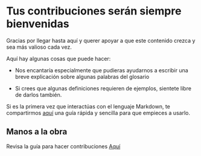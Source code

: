 
# Tus contribuciones serán siempre bienvenidas

Gracias por llegar hasta aquí y querer apoyar a que este contenido crezca y sea más valioso cada vez.

Aquí hay algunas cosas que puede hacer:

- Nos encantaría especialmente que pudieras ayudarnos a escribir una breve explicación sobre algunas palabras del glosario
* Si crees que algunas definiciones requieren de ejemplos, sientete libre de darlos también.

Si es la primera vez que interactúas con el lenguaje Markdown, te compartirmos [aquí](https://markdown.es/sintaxis-markdown/) una guía rápida y sencilla para que empieces a usarlo. 

## Manos a la obra

Revisa la guía para hacer contribuciones [Aquí](https://www.freecodecamp.org/espanol/news/como-hacer-tu-primer-pull-request-en-github/)
